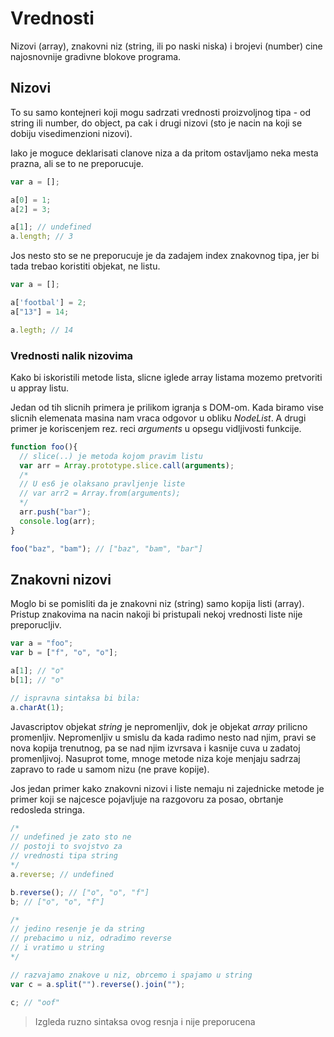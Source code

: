 # Vrednosti

Nizovi (array), znakovni niz (string, ili po naski niska) i brojevi (number) cine najosnovnije gradivne blokove programa.

## Nizovi

To su samo kontejneri koji mogu sadrzati vrednosti proizvoljnog tipa - od string ili number, do object, pa cak i drugi nizovi (sto je nacin na koji se dobiju visedimenzioni nizovi).

Iako je moguce deklarisati clanove niza a da pritom ostavljamo neka mesta prazna, ali se to ne preporucuje.

```js
var a = [];

a[0] = 1;
a[2] = 3;

a[1]; // undefined
a.length; // 3
```

Jos nesto sto se ne preporucuje je da zadajem index znakovnog tipa, jer bi tada trebao koristiti objekat, ne listu.

```js
var a = [];

a['footbal'] = 2;
a["13"] = 14;

a.legth; // 14
```

### Vrednosti nalik nizovima

Kako bi iskoristili metode lista, slicne iglede array listama mozemo pretvoriti u appray listu.

Jedan od tih slicnih primera je prilikom igranja s DOM-om. Kada biramo vise slicnih elemenata masina nam vraca odgovor u obliku _NodeList_. A drugi primer je koriscenjem rez. reci _arguments_ u opsegu vidljivosti funkcije.

```js
function foo(){
  // slice(..) je metoda kojom pravim listu
  var arr = Array.prototype.slice.call(arguments);
  /*
  // U es6 je olaksano pravljenje liste
  // var arr2 = Array.from(arguments);
  */
  arr.push("bar");
  console.log(arr);
}

foo("baz", "bam"); // ["baz", "bam", "bar"]
```

## Znakovni nizovi

Moglo bi se pomisliti da je znakovni niz (string) samo kopija listi (array). Pristup znakovima na nacin nakoji bi pristupali nekoj vrednosti liste nije preporucljiv.

```js
var a = "foo";
var b = ["f", "o", "o"];

a[1]; // "o"
b[1]; // "o"

// ispravna sintaksa bi bila:
a.charAt(1);
```

Javascriptov objekat _string_ je nepromenljiv, dok je objekat _array_ prilicno promenljiv. Nepromenljiv u smislu da kada radimo nesto nad njim, pravi se nova kopija trenutnog, pa se nad njim izvrsava i kasnije cuva u zadatoj promenljivoj. Nasuprot tome, mnoge metode niza koje menjaju sadrzaj zapravo to rade u samom nizu (ne prave kopije).

Jos jedan primer kako znakovni nizovi i liste nemaju ni zajednicke metode je primer koji se najcesce pojavljuje na razgovoru za posao, obrtanje redosleda stringa.

```js
/*
// undefined je zato sto ne
// postoji to svojstvo za
// vrednosti tipa string
*/
a.reverse; // undefined

b.reverse(); // ["o", "o", "f"]
b; // ["o", "o", "f"]

/*
// jedino resenje je da string
// prebacimo u niz, odradimo reverse
// i vratimo u string
*/

// razvajamo znakove u niz, obrcemo i spajamo u string
var c = a.split("").reverse().join("");

c; // "oof"
```

>Izgleda ruzno sintaksa ovog resnja i nije preporucena
